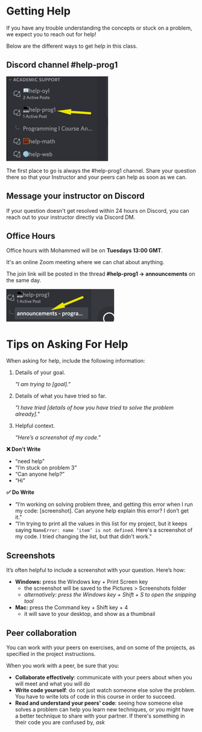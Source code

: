 # Getting Help

If you have any trouble understanding the concepts or stuck on a problem, we
expect you to reach out for help!

Below are the different ways to get help in this class.

## Discord channel #help-prog1

<img src="../images/help-channel.png" />

The first place to go is always the #help-prog1 channel. Share your question
there so that your Instructor and your peers can help as soon as we can.

## Message your instructor on Discord

If your question doesn't get resolved within 24 hours on Discord, you can
reach out to your instructor directly via Discord DM.

## Office Hours

Office hours with Mohammed will be on **Tuesdays 13:00 GMT**.

It's an online Zoom meeting where we can chat about anything.

The join link will be posted in the thread **#help-prog1 -> announcements** on the same day.

<img src="../images/help-announcements.png" />

# Tips on Asking For Help

When asking for help, include the following information:

1. Details of your goal.

   _"I am trying to [goal]."_

2. Details of what you have tried so far.

   _"I have tried [details of how you have tried to solve the problem already]."_

3. Helpful context.

   _“Here’s a screenshot of my code."_

**❌ Don’t Write**

- “need help”
- “I’m stuck on problem 3”
- “Can anyone help?”
- “Hi”

**✅ Do Write**

- “I’m working on solving problem three, and getting this error when I run my code: [screenshot]. Can anyone help explain this error? I don’t get it.”
- “I’m trying to print all the values in this list for my project, but it keeps saying `NameError: name ‘item’ is not defined`. Here's a screenshot of my code. I tried changing the list, but that didn't work."

## Screenshots

It’s often helpful to include a screenshot with your question. Here’s how:

- **Windows:** press the Windows key + Print Screen key
  - the screenshot will be saved to the Pictures > Screenshots folder
  - _alternatively: press the Windows key + Shift + S to open the snipping tool_
- **Mac:** press the Command key + Shift key + 4
  - it will save to your desktop, and show as a thumbnail

## Peer collaboration

You can work with your peers on exercises, and on some of the projects, as
specified in the project instructions.

When you work with a peer, be sure that you:

- **Collaborate effectively**: communicate with your peers about when you will meet
  and what you will do
- **Write code yourself**: do not just watch someone else solve the problem. You
  have to write lots of code in this course in order to succeed.
- **Read and understand your peers' code**: seeing how someone else solves a problem
  can help you learn new techniques, or you might have a better technique to
  share with your partner. If there's something in their code you are confused
  by, _ask_
